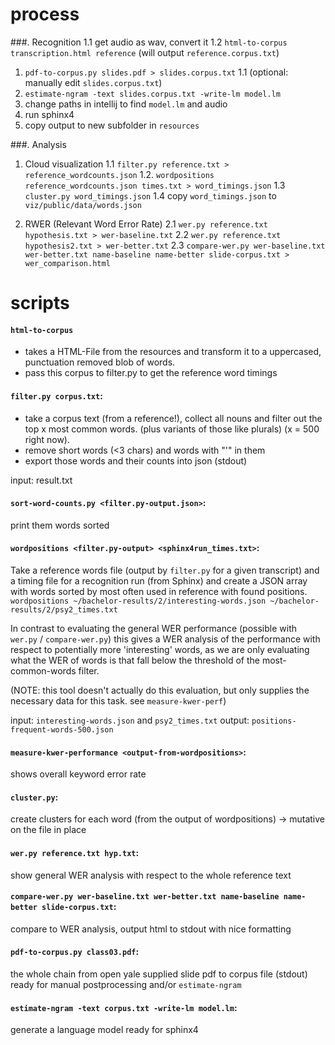 # process

###. Recognition
1.1 get audio as wav, convert it
1.2 `html-to-corpus transcription.html reference` (will output `reference.corpus.txt`)
1. `pdf-to-corpus.py slides.pdf > slides.corpus.txt`
1.1 (optional: manually edit `slides.corpus.txt`)
2. `estimate-ngram -text slides.corpus.txt -write-lm model.lm`
3. change paths in intellij to find `model.lm` and audio
4. run sphinx4
5. copy output to new subfolder in `resources`

###. Analysis
1. Cloud visualization
  1.1 `filter.py reference.txt > reference_wordcounts.json`
  1.2. `wordpositions reference_wordcounts.json times.txt > word_timings.json`
  1.3 `cluster.py word_timings.json`
  1.4 copy `word_timings.json` to `viz/public/data/words.json`

2. RWER (Relevant Word Error Rate)
  2.1 `wer.py reference.txt hypothesis.txt > wer-baseline.txt`
  2.2 `wer.py reference.txt hypothesis2.txt > wer-better.txt`
  2.3 `compare-wer.py wer-baseline.txt wer-better.txt name-baseline name-better slide-corpus.txt > wer_comparison.html`

# scripts

#### `html-to-corpus`
- takes a HTML-File from the resources and transform it to a uppercased, punctuation removed blob of words.
- pass this corpus to filter.py to get the reference word timings

#### `filter.py corpus.txt`:
- take a corpus text (from a reference!), collect all nouns and filter out the top x most common words. (plus variants of those like plurals) (x = 500 right now).
- remove short words (<3 chars) and words with "'" in them
- export those words and their counts into json (stdout)

input: result.txt

#### `sort-word-counts.py <filter.py-output.json>`:
print them words sorted

#### `wordpositions <filter.py-output> <sphinx4run_times.txt>`:
Take a reference words file (output by `filter.py` for a given transcript) and a timing file for a recognition run (from Sphinx) and create a JSON array with words sorted by most often used in reference with found positions.
`wordpositions ~/bachelor-results/2/interesting-words.json ~/bachelor-results/2/psy2_times.txt`

In contrast to evaluating the general WER performance (possible with `wer.py` / `compare-wer.py`) this gives a WER analysis of the performance with respect to potentially more 'interesting' words, as we are only evaluating what the WER of words is that fall below the threshold of the most-common-words filter.

  (NOTE: this tool doesn't actually do this evaluation, but only supplies the necessary data for this task. see `measure-kwer-perf`)


input: `interesting-words.json` and `psy2_times.txt`
output: `positions-frequent-words-500.json`

#### `measure-kwer-performance <output-from-wordpositions>`:
shows overall keyword error rate

#### `cluster.py`:
create clusters for each word (from the output of wordpositions)
-> mutative on the file in place

#### `wer.py reference.txt hyp.txt`:
show general WER analysis with respect to the whole reference text

#### `compare-wer.py wer-baseline.txt wer-better.txt name-baseline name-better slide-corpus.txt`:
compare to WER analysis, output html to stdout with nice formatting

#### `pdf-to-corpus.py class03.pdf`:
the whole chain from open yale supplied slide pdf to corpus file (stdout) ready for manual postprocessing and/or `estimate-ngram`

#### `estimate-ngram -text corpus.txt -write-lm model.lm`:
generate a language model ready for sphinx4

